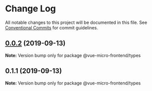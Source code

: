 # Change Log

All notable changes to this project will be documented in this file.
See [Conventional Commits](https://conventionalcommits.org) for commit guidelines.

## [0.0.2](https://github.com/Woukiwoukiwa/vue-micro-frontend/compare/@vue-micro-frontend/types@0.1.1...@vue-micro-frontend/types@0.0.2) (2019-09-13)

**Note:** Version bump only for package @vue-micro-frontend/types





## 0.1.1 (2019-09-13)

**Note:** Version bump only for package @vue-micro-frontend/types
